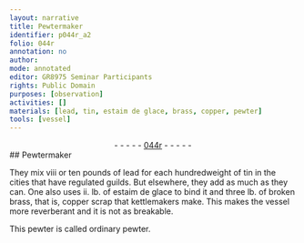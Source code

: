 ```yaml
---
layout: narrative
title: Pewtermaker
identifier: p044r_a2
folio: 044r
annotation: no
author:
mode: annotated
editor: GR8975 Seminar Participants
rights: Public Domain
purposes: [observation]
activities: []
materials: [lead, tin, estaim de glace, brass, copper, pewter]
tools: [vessel]
---
```


 <div class="folio" align="center">- - - - - <a href="http://gallica.bnf.fr/ark:/12148/btv1b10500001g/f93.image" target="_blank">044r</a> - - - - - </div>  
## Pewtermaker

 
They mix viii or ten pounds of <span class="material">lead</span> for each hundredweight of <span class="material">tin</span> in the cities that have regulated guilds. But elsewhere, they add as much as they can. One also uses ii. lb. of <span class="material">estaim de glace</span> to bind it and three lb. of broken <span class="material"> brass</span>, that is, <span class="material">copper</span> scrap that kettlemakers make. This makes the <span class="tool">vessel</span> more reverberant and it is not as breakable.
 
This <span class="material">pewter</span> is called ordinary pewter.
 